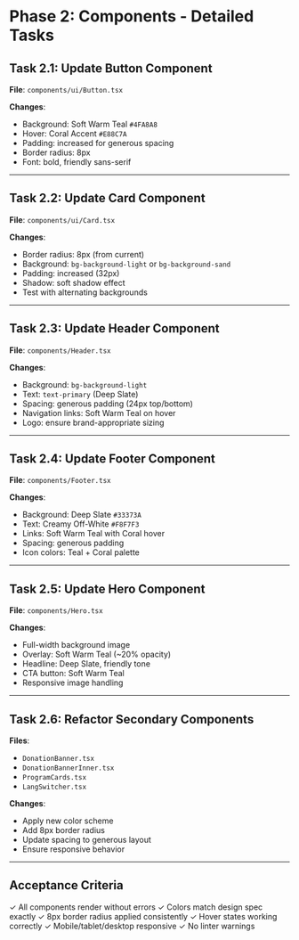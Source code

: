 
# Phase 2: Components - Detailed Tasks

## Task 2.1: Update Button Component

**File**: `components/ui/Button.tsx`

**Changes**:
- Background: Soft Warm Teal `#4FA8A8`
- Hover: Coral Accent `#E88C7A`
- Padding: increased for generous spacing
- Border radius: 8px
- Font: bold, friendly sans-serif

---

## Task 2.2: Update Card Component

**File**: `components/ui/Card.tsx`

**Changes**:
- Border radius: 8px (from current)
- Background: `bg-background-light` or `bg-background-sand`
- Padding: increased (32px)
- Shadow: soft shadow effect
- Test with alternating backgrounds

---

## Task 2.3: Update Header Component

**File**: `components/Header.tsx`

**Changes**:
- Background: `bg-background-light`
- Text: `text-primary` (Deep Slate)
- Spacing: generous padding (24px top/bottom)
- Navigation links: Soft Warm Teal on hover
- Logo: ensure brand-appropriate sizing

---

## Task 2.4: Update Footer Component

**File**: `components/Footer.tsx`

**Changes**:
- Background: Deep Slate `#33373A`
- Text: Creamy Off-White `#F8F7F3`
- Links: Soft Warm Teal with Coral hover
- Spacing: generous padding
- Icon colors: Teal + Coral palette

---

## Task 2.5: Update Hero Component

**File**: `components/Hero.tsx`

**Changes**:
- Full-width background image
- Overlay: Soft Warm Teal (~20% opacity)
- Headline: Deep Slate, friendly tone
- CTA button: Soft Warm Teal
- Responsive image handling

---

## Task 2.6: Refactor Secondary Components

**Files**:
- `DonationBanner.tsx`
- `DonationBannerInner.tsx`
- `ProgramCards.tsx`
- `LangSwitcher.tsx`

**Changes**:
- Apply new color scheme
- Add 8px border radius
- Update spacing to generous layout
- Ensure responsive behavior

---

## Acceptance Criteria
✓ All components render without errors
✓ Colors match design spec exactly
✓ 8px border radius applied consistently
✓ Hover states working correctly
✓ Mobile/tablet/desktop responsive
✓ No linter warnings
